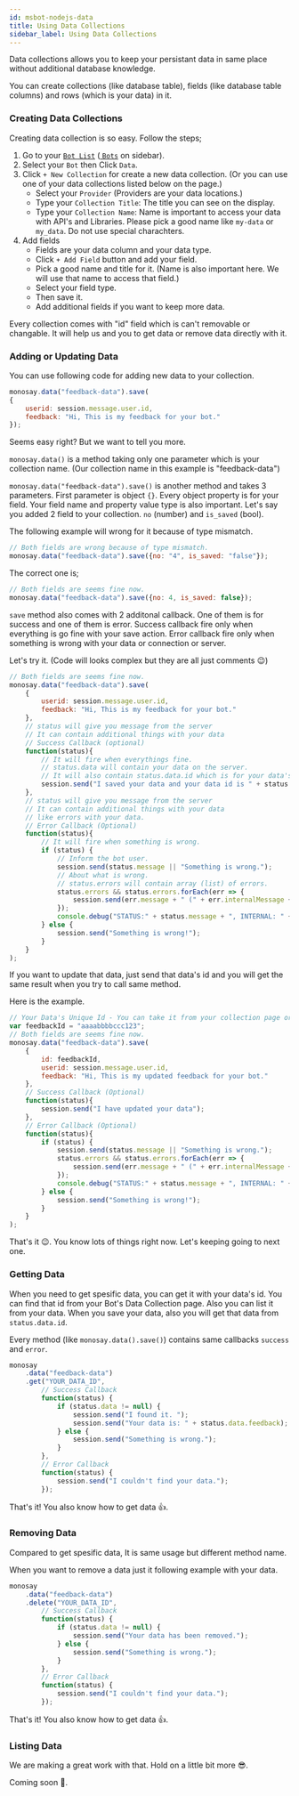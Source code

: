```yaml
---
id: msbot-nodejs-data
title: Using Data Collections
sidebar_label: Using Data Collections
---
```


Data collections allows you to keep your persistant data in same place without additional database knowledge. 

You can create collections (like database table), fields (like database table columns) and rows (which is your data) in it.

### <i class="fas fa-database"></i> Creating Data Collections

Creating data collection is so easy. Follow the steps;

1. Go to your <a href="https://platform.monosay.com/bots" target="_blank">`Bot List`</a> (<a href="https://platform.monosay.com/bots" target="_blank"><i class="fas fa-globe"></i> `Bots`</a> on sidebar).
2. Select your `Bot` then Click `Data`.
3. Click `+ New Collection` for create a new data collection. (Or you can use one of your data collections listed below on the page.)
    - Select your `Provider` (Providers are your data locations.)
    - Type your `Collection Title`: The title you can see on the display.
    - Type your `Collection Name`: Name is important to access your data with API's and Libraries. Please pick a good name like `my-data` or `my_data`. Do not use special charachters.
4. Add fields
    - Fields are your data column and your data type.
    - Click `+ Add Field` button and add your field.
    - Pick a good name and title for it. (Name is also important here. We will use that name to access that field.)
    - Select your field type. 
    - Then save it.
    - Add additional fields if you want to keep more data.

Every collection comes with "id" field which is can't removable or changable. It will help us and you to get data or remove data directly with it.

### <i class="fas fa-plus"></i> Adding or Updating Data

You can use following code for adding new data to your collection.

<div class="browser-mockup with-tab">

```javascript
monosay.data("feedback-data").save(
{
    userid: session.message.user.id,
    feedback: "Hi, This is my feedback for your bot."
});
```

</div>

Seems easy right? But we want to tell you more.

`monosay.data()` is a method taking only one parameter which is your collection name. (Our collection name in this example is "feedback-data")

`monosay.data("feedback-data").save()` is another method and takes 3 parameters. First parameter is object `{}`. Every object property is for your field. Your field name and property value type is also important. Let's say you added 2 field to your collection. `no` (number) and `is_saved` (bool). 

<span class="text-danger"><i class="fas fa-exclamation-circle"></i> The following example will wrong for it because of type mismatch.</span>

<div class="browser-mockup with-tab">

```javascript
// Both fields are wrong because of type mismatch.
monosay.data("feedback-data").save({no: "4", is_saved: "false"});
```

</div>

<span class="text-success"><i class="fas fa-check-circle"></i> The correct one is;</span>

<div class="browser-mockup with-tab">

```javascript
// Both fields are seems fine now.
monosay.data("feedback-data").save({no: 4, is_saved: false});
```

</div>

`save` method also comes with 2 additonal callback. One of them is for success and one of them is error. Success callback fire only when everything is go fine with your save action. Error callback fire only when something is wrong with your data or connection or server.

Let's try it. (Code will looks complex but they are all just comments 😉)

<div class="browser-mockup with-tab">

```javascript
// Both fields are seems fine now.
monosay.data("feedback-data").save(
    { 
        userid: session.message.user.id,
        feedback: "Hi, This is my feedback for your bot."
    },
    // status will give you message from the server
    // It can contain additional things with your data
    // Success Callback (optional)
    function(status){
        // It will fire when everythings fine.
        // status.data will contain your data on the server.
        // It will also contain status.data.id which is for your data's unique id.
        session.send("I saved your data and your data id is " + status.data.id);
    },
    // status will give you message from the server
    // It can contain additional things with your data
    // like errors with your data.
    // Error Callback (Optional)
    function(status){
        // It will fire when something is wrong.
        if (status) {
            // Inform the bot user.
            session.send(status.message || "Something is wrong.");
            // About what is wrong.
            // status.errors will contain array (list) of errors.
            status.errors && status.errors.forEach(err => {
                session.send(err.message + " (" + err.internalMessage + ")");
            });
            console.debug("STATUS:" + status.message + ", INTERNAL: " + status.internalMessage)
        } else {
            session.send("Something is wrong!");
        }
    }
);
```

</div>

If you want to update that data, just send that data's id and you will get the same result when you try to call same method.

Here is the example.

<div class="browser-mockup with-tab">

```javascript
// Your Data's Unique Id - You can take it from your collection page or from data list.
var feedbackId = "aaaabbbbccc123";
// Both fields are seems fine now.
monosay.data("feedback-data").save(
    { 
        id: feedbackId,
        userid: session.message.user.id,
        feedback: "Hi, This is my updated feedback for your bot."
    },
    // Success Callback (Optional)
    function(status){
        session.send("I have updated your data");
    },
    // Error Callback (Optional)
    function(status){
        if (status) {
            session.send(status.message || "Something is wrong.");
            status.errors && status.errors.forEach(err => {
                session.send(err.message + " (" + err.internalMessage + ")");
            });
            console.debug("STATUS:" + status.message + ", INTERNAL: " + status.internalMessage)
        } else {
            session.send("Something is wrong!");
        }
    }
);
```

</div>

That's it 😉. You know lots of things right now. Let's keeping going to next one.

### <i class="fas fa-asterisk"></i> Getting Data

When you need to get spesific data, you can get it with your data's id. You can find that id from your Bot's Data Collection page. Also you can list it from your data. When you save your data, also you will get that data from `status.data.id`.

Every method (like `monosay.data().save()`) contains same callbacks `success` and `error`.

<div class="browser-mockup with-tab">

```javascript
monosay
    .data("feedback-data")
    .get("YOUR_DATA_ID",
        // Success Callback
        function(status) {
            if (status.data != null) {
                session.send("I found it. ");
                session.send("Your data is: " + status.data.feedback);
            } else {
                session.send("Something is wrong.");
            }
        },
        // Error Callback
        function(status) {
            session.send("I couldn't find your data.");
        });
```

</div>

That's it! You also know how to get data 👍.

### <i class="fas fa-minus-circle"></i> Removing Data

Compared to get spesific data, It is same usage but different method name.

When you want to remove a data just it following example with your data.

<div class="browser-mockup with-tab">

```javascript
monosay
    .data("feedback-data")
    .delete("YOUR_DATA_ID",
        // Success Callback
        function(status) {
            if (status.data != null) {
                session.send("Your data has been removed.");
            } else {
                session.send("Something is wrong.");
            }
        },
        // Error Callback
        function(status) {
            session.send("I couldn't find your data.");
        });
```

</div>

That's it! You also know how to get data 👍.

### <i class="fas fa-list"></i> Listing Data

We are making a great work with that. Hold on a little bit more 😎.

Coming soon 🤖.